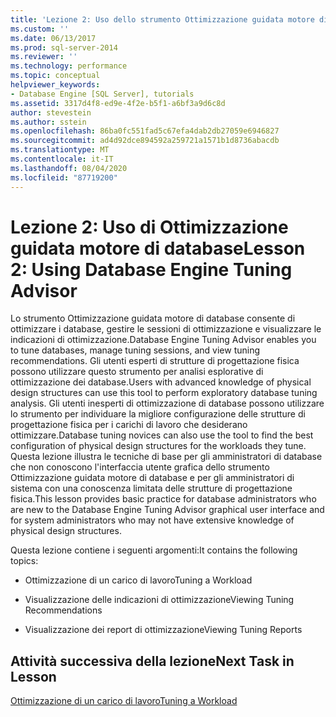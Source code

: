 ```yaml
---
title: 'Lezione 2: Uso dello strumento Ottimizzazione guidata motore di database | Microsoft Docs'
ms.custom: ''
ms.date: 06/13/2017
ms.prod: sql-server-2014
ms.reviewer: ''
ms.technology: performance
ms.topic: conceptual
helpviewer_keywords:
- Database Engine [SQL Server], tutorials
ms.assetid: 3317d4f8-ed9e-4f2e-b5f1-a6bf3a9d6c8d
author: stevestein
ms.author: sstein
ms.openlocfilehash: 86ba0fc551fad5c67efa4dab2db27059e6946827
ms.sourcegitcommit: ad4d92dce894592a259721a1571b1d8736abacdb
ms.translationtype: MT
ms.contentlocale: it-IT
ms.lasthandoff: 08/04/2020
ms.locfileid: "87719200"
---
```

# <a name="lesson-2-using-database-engine-tuning-advisor"></a><span data-ttu-id="26a3b-102">Lezione 2: Uso di Ottimizzazione guidata motore di database</span><span class="sxs-lookup"><span data-stu-id="26a3b-102">Lesson 2: Using Database Engine Tuning Advisor</span></span>
  <span data-ttu-id="26a3b-103">Lo strumento Ottimizzazione guidata motore di database consente di ottimizzare i database, gestire le sessioni di ottimizzazione e visualizzare le indicazioni di ottimizzazione.</span><span class="sxs-lookup"><span data-stu-id="26a3b-103">Database Engine Tuning Advisor enables you to tune databases, manage tuning sessions, and view tuning recommendations.</span></span> <span data-ttu-id="26a3b-104">Gli utenti esperti di strutture di progettazione fisica possono utilizzare questo strumento per analisi esplorative di ottimizzazione dei database.</span><span class="sxs-lookup"><span data-stu-id="26a3b-104">Users with advanced knowledge of physical design structures can use this tool to perform exploratory database tuning analysis.</span></span> <span data-ttu-id="26a3b-105">Gli utenti inesperti di ottimizzazione di database possono utilizzare lo strumento per individuare la migliore configurazione delle strutture di progettazione fisica per i carichi di lavoro che desiderano ottimizzare.</span><span class="sxs-lookup"><span data-stu-id="26a3b-105">Database tuning novices can also use the tool to find the best configuration of physical design structures for the workloads they tune.</span></span> <span data-ttu-id="26a3b-106">Questa lezione illustra le tecniche di base per gli amministratori di database che non conoscono l'interfaccia utente grafica dello strumento Ottimizzazione guidata motore di database e per gli amministratori di sistema con una conoscenza limitata delle strutture di progettazione fisica.</span><span class="sxs-lookup"><span data-stu-id="26a3b-106">This lesson provides basic practice for database administrators who are new to the Database Engine Tuning Advisor graphical user interface and for system administrators who may not have extensive knowledge of physical design structures.</span></span>  
  
 <span data-ttu-id="26a3b-107">Questa lezione contiene i seguenti argomenti:</span><span class="sxs-lookup"><span data-stu-id="26a3b-107">It contains the following topics:</span></span>  
  
-   <span data-ttu-id="26a3b-108">Ottimizzazione di un carico di lavoro</span><span class="sxs-lookup"><span data-stu-id="26a3b-108">Tuning a Workload</span></span>  
  
-   <span data-ttu-id="26a3b-109">Visualizzazione delle indicazioni di ottimizzazione</span><span class="sxs-lookup"><span data-stu-id="26a3b-109">Viewing Tuning Recommendations</span></span>  
  
-   <span data-ttu-id="26a3b-110">Visualizzazione dei report di ottimizzazione</span><span class="sxs-lookup"><span data-stu-id="26a3b-110">Viewing Tuning Reports</span></span>  
  
## <a name="next-task-in-lesson"></a><span data-ttu-id="26a3b-111">Attività successiva della lezione</span><span class="sxs-lookup"><span data-stu-id="26a3b-111">Next Task in Lesson</span></span>  
 [<span data-ttu-id="26a3b-112">Ottimizzazione di un carico di lavoro</span><span class="sxs-lookup"><span data-stu-id="26a3b-112">Tuning a Workload</span></span>](lesson-1-1-tuning-a-workload.md)  
  
  
